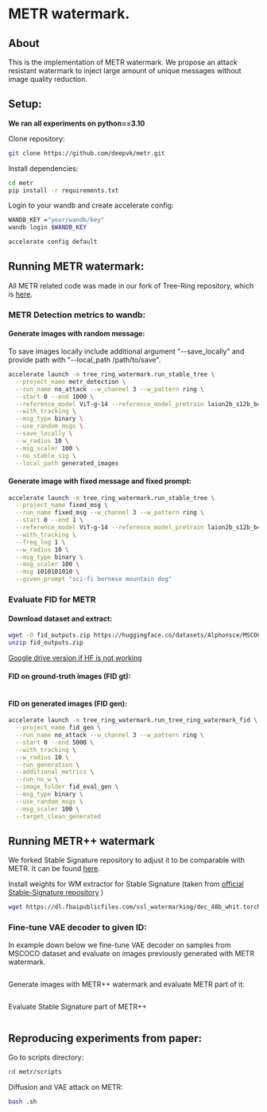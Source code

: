 # METR watermark.

## About
This is the implementation of METR watermark. We propose an attack resistant watermark to inject large amount of unique messages without image quality reduction.

## Setup:

**We ran all experiments on python==3.10**

Clone repository:
```bash
git clone https://github.com/deepvk/metr.git
```

Install dependencies:
```bash
cd metr
pip install -r requirements.txt 
```

Login to your wandb and create accelerate config:
```bash
WANDB_KEY ="your/wandb/key"
wandb login $WANDB_KEY

accelerate config default
```

## Running METR watermark:

All METR related code was made in our fork of Tree-Ring repository, which is
[here](https://github.com/Alphonsce/tree-ring-watermark).

### METR Detection metrics to wandb:

#### Generate images with random message:

To save images locally include additional argument "--save_locally" and provide path with "--local_path /path/to/save".


```bash
accelerate launch -m tree_ring_watermark.run_stable_tree \
  --project_name metr_detection \
  --run_name no_attack --w_channel 3 --w_pattern ring \
  --start 0 --end 1000 \
  --reference_model ViT-g-14 --reference_model_pretrain laion2b_s12b_b42k \
  --with_tracking \
  --msg_type binary \
  --use_random_msgs \
  --save_locally \
  --w_radius 10 \
  --msg_scaler 100 \
  --no_stable_sig \
  --local_path generated_images
```

#### Generate image with fixed message and fixed prompt:

```bash
accelerate launch -m tree_ring_watermark.run_stable_tree \
  --project_name fixed_msg \
  --run_name fixed_msg --w_channel 3 --w_pattern ring \
  --start 0 --end 1 \
  --reference_model ViT-g-14 --reference_model_pretrain laion2b_s12b_b42k \
  --with_tracking \
  --freq_log 1 \
  --w_radius 10 \
  --msg_type binary \
  --msg_scaler 100 \
  --msg 1010101010 \
  --given_prompt "sci-fi bernese mountain dog"
```

### Evaluate FID for METR
#### Download dataset and extract:

```bash
wget -O fid_outputs.zip https://huggingface.co/datasets/Alphonsce/MSCOCO_zip/resolve/main/fid_outputs.zip?download=true
unzip fid_outputs.zip
```
[Google drive version if HF is not working](https://drive.google.com/drive/u/1/folders/1v0xj-8Yx8vZ_4qGsC5EU5FJBvEWTFmE3)

#### FID on ground-truth images (FID gt):

```bash

```

#### FID on generated images (FID gen):

```bash
accelerate launch -m tree_ring_watermark.run_tree_ring_watermark_fid \
  --project_name fid_gen \
  --run_name no_attack --w_channel 3 --w_pattern ring \
  --start 0 --end 5000 \
  --with_tracking \
  --w_radius 10 \
  --run_generation \
  --additional_metrics \
  --run_no_w \
  --image_folder fid_eval_gen \
  --msg_type binary \
  --use_random_msgs \
  --msg_scaler 100 \
  --target_clean_generated
```

## Running METR++ watermark
We forked Stable Signature repository to adjust it to be comparable with METR. It can be found [here](https://github.com/Alphonsce/stable_signature/).

Install weights for WM extractor for Stable Signature (taken from [official Stable-Signature repository](https://github.com/facebookresearch/stable_signature) )
```bash
wget https://dl.fbaipublicfiles.com/ssl_watermarking/dec_48b_whit.torchscript.pt
```

### Fine-tune VAE decoder to given ID:

In example down below we fine-tune VAE decoder on samples from MSCOCO dataset and evaluate on images previously generated with METR watermark.

```bash

```

Generate images with METR++ watermark and evaluate METR part of it:
```bash

```

Evaluate Stable Signature part of METR++
```bash

```

## Reproducing experiments from paper:

Go to scripts directory:

```bash
cd metr/scripts
```

Diffusion and VAE attack on METR:

```bash
bash .sh
```

```bash

```